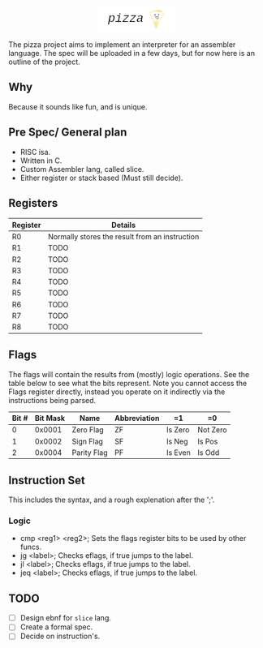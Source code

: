 <div align="center">
<img src="assets/header.png"><br>
</div>

The pizza project aims to implement an interpreter for an assembler language.
The spec will be uploaded in a few days, but for now here is an outline of the
project.

## Why

Because it sounds like fun, and is unique.

## Pre Spec/ General plan

* RISC isa.
* Written in C.
* Custom Assembler lang, called slice.
* Either register or stack based (Must still decide).

## Registers

| Register | Details |
| -- | -- |
| R0 | Normally stores the result from an instruction |
| R1 | TODO |
| R2 | TODO |
| R3 | TODO |
| R4 | TODO |
| R5 | TODO |
| R6 | TODO |
| R7 | TODO |
| R8 | TODO |

## Flags

The flags will contain the results from (mostly) logic operations.
See the table below to see what the bits represent.
Note you cannot access the Flags register directly, instead you operate on it
indirectly via the instructions being parsed.

| Bit # | Bit Mask |    Name     | Abbreviation |   =1    | =0       |
| ----- | -------- | ----------  | ------------ | ------- | -------- |
| 0     | 0x0001   | Zero Flag   | ZF           | Is Zero | Not Zero |
| 1     | 0x0002   | Sign Flag   | SF           | Is Neg  | Is Pos   |
| 2     | 0x0004   | Parity Flag | PF           | Is Even | Is Odd   |

[comment]: # (|       | 0x0000   |           |              |         |          |)

## Instruction Set

This includes the syntax, and a rough explenation after the ';'.

### Logic
* cmp \<reg1\> \<reg2\>; Sets the flags register bits to be used by other funcs.
* jg \<label\>; Checks eflags, if true jumps to the label.
* jl \<label\>; Checks eflags, if true jumps to the label.
* jeq \<label\>; Checks eflags, if true jumps to the label.

## TODO

- [ ] Design ebnf for `slice` lang.
- [ ] Create a formal spec.
- [ ] Decide on instruction's.
